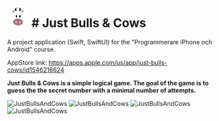 <h1><img src="JustBullsAndCows_icon.png" alt="JustBullsAndCows" width="50"/> # Just Bulls & Cow‪s‬ </h1>
A project application (Swift, SwiftUI) for the "Programmerare iPhone och Android" course.

AppStore link: https://apps.apple.com/us/app/just-bulls-cows/id1546216624

**Just Bulls & Cows is a simple logical game. The goal of the game is to guess the the secret number with a minimal number of attempts.**
<p float="left">
  <img src="JustBullsAndCows_01.png" alt="JustBullsAndCows" width="200"/>
  <img src="JustBullsAndCows_03.png" alt="JustBullsAndCows" width="200"/>
  <img src="JustBullsAndCows_04.png" alt="JustBullsAndCows" width="200"/>
  <img src="JustBullsAndCows_02.png" alt="JustBullsAndCows" width="200"/>
</p>

